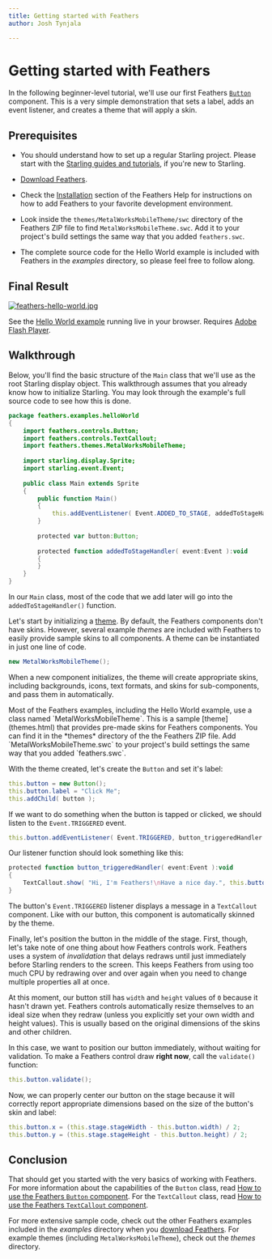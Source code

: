 ```yaml
---
title: Getting started with Feathers  
author: Josh Tynjala

---
```

# Getting started with Feathers

In the following beginner-level tutorial, we'll use our first Feathers [`Button`](button.html) component. This is a very simple demonstration that sets a label, adds an event listener, and creates a theme that will apply a skin.

## Prerequisites

-   You should understand how to set up a regular Starling project. Please start with the [Starling guides and tutorials](http://gamua.com/starling/help/), if you're new to Starling.

-   [Download Feathers](http://feathersui.com/download/).

-   Check the [Installation](index.html#installation-getting-started) section of the Feathers Help for instructions on how to add Feathers to your favorite development environment.

-   Look inside the `themes/MetalWorksMobileTheme/swc` directory of the Feathers ZIP file to find `MetalWorksMobileTheme.swc`. Add it to your project's build settings the same way that you added `feathers.swc`.

-   The complete source code for the Hello World example is included with Feathers in the *examples* directory, so please feel free to follow along.

## Final Result

[![feathers-hello-world.jpg](images/feathers-hello-world.jpg)](http://feathersui.com/examples/hello-world/)

See the [Hello World example](http://feathersui.com/examples/hello-world/) running live in your browser. Requires [Adobe Flash Player](http://get.adobe.com/flash).

## Walkthrough

Below, you'll find the basic structure of the `Main` class that we'll use as the root Starling display object. This walkthrough assumes that you already know how to initialize Starling. You may look through the example's full source code to see how this is done.

``` actionscript
package feathers.examples.helloWorld
{
    import feathers.controls.Button;
    import feathers.controls.TextCallout;
    import feathers.themes.MetalWorksMobileTheme;
 
    import starling.display.Sprite;
    import starling.event.Event;
 
    public class Main extends Sprite
    {
        public function Main()
        {
            this.addEventListener( Event.ADDED_TO_STAGE, addedToStageHandler );
        }
 
        protected var button:Button;
 
        protected function addedToStageHandler( event:Event ):void
        {
        }
    }
}
```

In our `Main` class, most of the code that we add later will go into the `addedToStageHandler()` function.

Let's start by initializing a [theme](themes.html). By default, the Feathers components don't have skins. However, several example *themes* are included with Feathers to easily provide sample skins to all components. A theme can be instantiated in just one line of code.

``` actionscript
new MetalWorksMobileTheme();
```

When a new component initializes, the theme will create appropriate skins, including backgrounds, icons, text formats, and skins for sub-components, and pass them in automatically.

<aside class="info">Most of the Feathers examples, including the Hello World example, use a class named `MetalWorksMobileTheme`. This is a sample [theme](themes.html) that provides pre-made skins for Feathers components. You can find it in the *themes* directory of the the Feathers ZIP file. Add `MetalWorksMobileTheme.swc` to your project's build settings the same way that you added `feathers.swc`.</aside>

With the theme created, let's create the `Button` and set it's label:

``` actionscript
this.button = new Button();
this.button.label = "Click Me";
this.addChild( button );
```

If we want to do something when the button is tapped or clicked, we should listen to the `Event.TRIGGERED` event.

``` actionscript
this.button.addEventListener( Event.TRIGGERED, button_triggeredHandler );
```

Our listener function should look something like this:

``` actionscript
protected function button_triggeredHandler( event:Event ):void
{
    TextCallout.show( "Hi, I'm Feathers!\nHave a nice day.", this.button );
}
```

The button's `Event.TRIGGERED` listener displays a message in a `TextCallout` component. Like with our button, this component is automatically skinned by the theme.

Finally, let's position the button in the middle of the stage. First, though, let's take note of one thing about how Feathers controls work. Feathers uses a system of *invalidation* that delays redraws until just immediately before Starling renders to the screen. This keeps Feathers from using too much CPU by redrawing over and over again when you need to change multiple properties all at once.

At this moment, our button still has `width` and `height` values of `0` because it hasn't drawn yet. Feathers controls automatically resize themselves to an ideal size when they redraw (unless you explicitly set your own width and height values). This is usually based on the original dimensions of the skins and other children.

In this case, we want to position our button immediately, without waiting for validation. To make a Feathers control draw **right now**, call the `validate()` function:

``` actionscript
this.button.validate();
```

Now, we can properly center our button on the stage because it will correctly report appropriate dimensions based on the size of the button's skin and label:

``` actionscript
this.button.x = (this.stage.stageWidth - this.button.width) / 2;
this.button.y = (this.stage.stageHeight - this.button.height) / 2;
```

## Conclusion

That should get you started with the very basics of working with Feathers. For more information about the capabilities of the `Button` class, read [How to use the Feathers `Button` component](button.html). For the `TextCallout` class, read [How to use the Feathers `TextCallout` component](text-callout.html).

For more extensive sample code, check out the other Feathers examples included in the *examples* directory when you [download Feathers](http://feathersui.com/download/). For example themes (including `MetalWorksMobileTheme`), check out the *themes* directory.